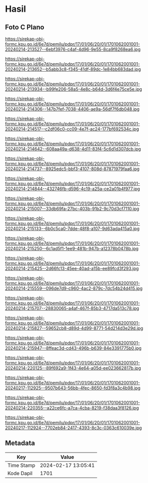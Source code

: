 # Hasil

## Foto C Plano

https://sirekap-obj-formc.kpu.go.id/6e7d/pemilu/pdpr/17/01/06/20/01/1701062001001-20240214-213527--6ebf3976-c4af-4d96-9e55-8ca9f8268ea6.jpg

https://sirekap-obj-formc.kpu.go.id/6e7d/pemilu/pdpr/17/01/06/20/01/1701062001001-20240214-213652--b5abb3c8-f345-41df-89dc-1e84bb683dad.jpg

https://sirekap-obj-formc.kpu.go.id/6e7d/pemilu/pdpr/17/01/06/20/01/1701062001001-20240214-213934--b99fe206-58a5-4e8c-b64d-3d6f4e75ce5e.jpg

https://sirekap-obj-formc.kpu.go.id/6e7d/pemilu/pdpr/17/01/06/20/01/1701062001001-20240214-214306--147b7fef-7038-4406-ae9a-56df7f6db048.jpg

https://sirekap-obj-formc.kpu.go.id/6e7d/pemilu/pdpr/17/01/06/20/01/1701062001001-20240214-214517--c2df06c0-cc09-4e7f-ac24-177bf692534c.jpg

https://sirekap-obj-formc.kpu.go.id/6e7d/pemilu/pdpr/17/01/06/20/01/1701062001001-20240214-214642--608aa49a-d638-4d11-83f4-5c6d1d307dcb.jpg

https://sirekap-obj-formc.kpu.go.id/6e7d/pemilu/pdpr/17/01/06/20/01/1701062001001-20240214-214737--8925edc5-bbf3-4107-808d-87871979faa6.jpg

https://sirekap-obj-formc.kpu.go.id/6e7d/pemilu/pdpr/17/01/06/20/01/1701062001001-20240214-214844--432746fb-d596-4c19-a25a-ce2a01b4f977.jpg

https://sirekap-obj-formc.kpu.go.id/6e7d/pemilu/pdpr/17/01/06/20/01/1701062001001-20240214-215007--33db69fa-27bc-403b-91b2-9c70d3cf7110.jpg

https://sirekap-obj-formc.kpu.go.id/6e7d/pemilu/pdpr/17/01/06/20/01/1701062001001-20240214-215133--6b0c5ca0-7dde-48f8-a107-9d63ada415a0.jpg

https://sirekap-obj-formc.kpu.go.id/6e7d/pemilu/pdpr/17/01/06/20/01/1701062001001-20240214-215250--6c1ad5f1-1ee9-481b-947b-a12378b0478b.jpg

https://sirekap-obj-formc.kpu.go.id/6e7d/pemilu/pdpr/17/01/06/20/01/1701062001001-20240214-215425--2d66fc13-45ee-40ad-a15b-ee89fcd3f293.jpg

https://sirekap-obj-formc.kpu.go.id/6e7d/pemilu/pdpr/17/01/06/20/01/1701062001001-20240214-215559--096de7d9-c960-4ac2-879c-7dc54b24d415.jpg

https://sirekap-obj-formc.kpu.go.id/6e7d/pemilu/pdpr/17/01/06/20/01/1701062001001-20240214-215707--28830065-a4af-467f-85b3-4717da513c78.jpg

https://sirekap-obj-formc.kpu.go.id/6e7d/pemilu/pdpr/17/01/06/20/01/1701062001001-20240214-215827--59652cb8-d89d-4d99-8771-54d214d3e29d.jpg

https://sirekap-obj-formc.kpu.go.id/6e7d/pemilu/pdpr/17/01/06/20/01/1701062001001-20240214-215947--8ffeac3d-cd43-496b-b639-84e3391775b0.jpg

https://sirekap-obj-formc.kpu.go.id/6e7d/pemilu/pdpr/17/01/06/20/01/1701062001001-20240214-220125--89f692a9-1f43-4e64-a05d-ee023662817b.jpg

https://sirekap-obj-formc.kpu.go.id/6e7d/pemilu/pdpr/17/01/06/20/01/1701062001001-20240217-112925--9507b643-56bb-4fec-8650-fd3f8a3c4b98.jpg

https://sirekap-obj-formc.kpu.go.id/6e7d/pemilu/pdpr/17/01/06/20/01/1701062001001-20240214-220355--a22ce6fc-a7ca-4cba-8219-f38daa3f8126.jpg

https://sirekap-obj-formc.kpu.go.id/6e7d/pemilu/pdpr/17/01/06/20/01/1701062001001-20240217-112924--7702eb84-2417-4393-8c3c-0363c610039e.jpg


## Metadata

| Key        | Value               |
| ---------- | ------------------- |
| Time Stamp | 2024-02-17 13:05:41 |
| Kode Dapil | 1701                |



